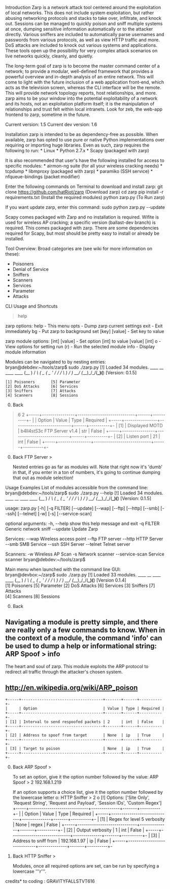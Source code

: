 
Introduction
   Zarp is a network attack tool centered around the exploitation of local networks. This does not include system exploitation, but rather abusing networking protocols and stacks to take over, infiltrate, and knock out. Sessions can be managed to quickly poison and sniff multiple systems at once, dumping sensitive information automatically or to the attacker directly. Various sniffers are included to automatically parse usernames and passwords from various protocols, as well as view HTTP traffic and more. DoS attacks are included to knock out various systems and applications. These tools open up the possibility for very complex attack scenarios on live networks quickly, cleanly, and quietly.

   The long-term goal of zarp is to become the master command center of a network; to provide a modular, well-defined framework that provides a powerful overview and in-depth analysis of an entire network. This will come to light with the future inclusion of a web application front-end, which acts as the television screen, whereas the CLI interface will be the remote. This will provide network topology reports, host relationships, and more. zarp aims to be your window into the potential exploitability of a network and its hosts, not an exploitation platform itself; it is the manipulation of relationships and trust felt within local intranets. Look for zeb, the web-app frontend to zarp, sometime in the future.

   Current version: 1.5 Current dev version: 1.6
   
   Installation
   zarp is intended to be as dependency-free as possible. When available, zarp has opted to use pure or native Python implementations over requiring or importing huge libraries. Even as such, zarp requires the following to run:
    * Linux
    * Python 2.7.x
    * Scapy (packaged with zarp)

   It is also recommended that user's have the following installed for access to specific modules:
    * airmon-ng suite (for all your wireless cracking needs)
    * tcpdump
    * libmproxy (packaged with zarp)
    * paramiko (SSH service)
    * nfqueue-bindings (packet modifier)

   Enter the following commands on Terminal to download and install zarp:
      git clone https://github.com/hatRiot/zarp (Download zarp)
      cd zarp
      pip install -r requirements.txt (Install the required modules)
      python zarp.py  (To Run zarp)

   If you want update zarp, enter this command: sudo python zarp.py --update

   Scapy comes packaged with Zarp and no installation is required. Wifite is used for wireless AP cracking; a specific version (ballast-dev branch) is required. This comes packaged with zarp. There are some dependencies required for Scapy, but most should be pretty easy to install or already be installed.

Tool Overview: Broad categories are (see wiki for more information on these):
 * Poisoners
 * Denial of Service
 * Sniffers
 * Scanners
 * Services
 * Parameter
 * Attacks

CLI Usage and Shortcuts
> help

  zarp options:
    help            - This menu
    opts            - Dump zarp current settings
    exit            - Exit immediately
    bg          - Put zarp to background
    set [key] [value]   - Set key to value

  zarp module options:
    [int] [value]       - Set option [int] to value [value]
    [int] o         - View options for setting
    run (r)         - Run the selected module
    info            - Display module information

   Modules can be navigated to by nesting entries:
bryan@debdev:~/tools/zarp$ sudo ./zarp.py 
[!] Loaded 34 modules.
     ____   __   ____  ____
    (__  ) / _\ (  _ \(  _ '
     / _/ /    \ )   / ) __/
    (____)\_/\_/(__\_)(__)  [Version: 0.1.5]

    [1] Poisoners       [5] Parameter
    [2] DoS Attacks     [6] Services 
    [3] Sniffers        [7] Attacks  
    [4] Scanners        [8] Sessions 

0) Back
> 6 2
    +-----+----------------+----------------------------+------+----------+-
    |     | Option         | Value                      | Type | Required | 
    +-----+----------------+----------------------------+------+----------+-
    | [1] | Displayed MOTD | b4ll4stS3c FTP Server v1.4 | str  | False    | 
    +-----+----------------+----------------------------+------+----------+-
    | [2] | Listen port    | 21                         | int  | False    | 
    +-----+----------------+----------------------------+------+----------+-
0) Back
FTP Server >

   Nested entries go as far as modules will. Note that right now it's 'dumb' in that, if you enter in a ton of numbers, it's going to continue dumping that out as module selection!

Usage Examples
   List of modules accessible from the command line:
bryan@debdev:~/tools/zarp$ sudo ./zarp.py --help
[!] Loaded 34 modules.
     ____   __   ____  ____
    (__  ) / _\ (  _ \(  _ '
     / _/ /    \ )   / ) __/
    (____)\_/\_/(__\_)(__)  [Version: 0.1.5]

usage: zarp.py [-h] [-q FILTER] [--update] [--wap] [--ftp] [--http] [--smb]
               [--ssh] [--telnet] [-w] [-s] [--service-scan]

optional arguments:
  -h, --help      show this help message and exit
  -q FILTER       Generic network sniff
  --update        Update Zarp

Services:
  --wap           Wireless access point
  --ftp           FTP server
  --http          HTTP Server
  --smb           SMB Service
  --ssh           SSH Server
  --telnet        Telnet server

Scanners:
  -w              Wireless AP Scan
  -s              Network scanner
  --service-scan  Service scanner
bryan@debdev:~/tools/zarp$

   Main menu when launched with the command line GUI:
bryan@devbox:~/zarp$ sudo ./zarp.py
[!] Loaded 33 modules.
     ____   __   ____  ____
    (__  ) / _\ (  _ \(  _ '
     / _/ /    \ )   / ) __/
    (____)\_/\_/(__\_)(__)
        [Version 0.1.4]         
    [1] Poisoners       [5] Parameter
    [2] DoS Attacks     [6] Services 
    [3] Sniffers        [7] Attacks  
    [4] Scanners        [8] Sessions 

0) Back
>

   Navigating a module is pretty simple, and there are really only a few commands to know. When in the context of a module, the command 'info' can be used to dump a help or informational string:
ARP Spoof > info
--------------------------------------------------------- 
The heart and soul of zarp.  This module exploits the ARP
protocol to redirect all traffic through the attacker's 
chosen system. 

http://en.wikipedia.org/wiki/ARP_poison
---------------------------------------------------------
    +-----+------------------------------------+-------+------+----------+-
    |     | Option                             | Value | Type | Required | 
    +-----+------------------------------------+-------+------+----------+-
    | [1] | Interval to send respoofed packets | 2     | int  | False    | 
    +-----+------------------------------------+-------+------+----------+-
    | [2] | Address to spoof from target       | None  | ip   | True     | 
    +-----+------------------------------------+-------+------+----------+-
    | [3] | Target to poison                   | None  | ip   | True     | 
    +-----+------------------------------------+-------+------+----------+-
0) Back
ARP Spoof > 

   To set an option, give it the option number followed by the value:
   ARP Spoof > 2 192.168.1.219

   If an option supports a choice list, give it the option number followed by the lowercase letter o:
HTTP Sniffer > 2 o
[!] Options: ['Site Only', 'Request String', 'Request and Payload', 'Session IDs', 'Custom Regex']
    +-----+-----------------------------+--------------+-------+----------+-
    |     | Option                      | Value        | Type  | Required | 
    +-----+-----------------------------+--------------+-------+----------+-
    | [1] | Regex for level 5 verbosity | None         | regex | False    | 
    +-----+-----------------------------+--------------+-------+----------+-
    | [2] | Output verbosity            | 1            | int   | False    | 
    +-----+-----------------------------+--------------+-------+----------+-
    | [3] | Address to sniff from       | 192.168.1.97 | ip    | False    | 
    +-----+-----------------------------+--------------+-------+----------+-
0) Back
HTTP Sniffer > 

   Modules, once all required options are set, can be run by specifying a lowercase '''r'''.

credits* to coding : GRAVITYFALLSTVT616

